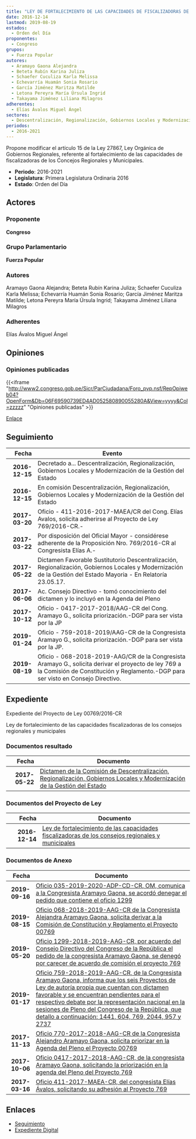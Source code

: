 ```yaml
---
title: "LEY DE FORTALECIMIENTO DE LAS CAPACIDADES DE FISCALIZADORAS DE LOS CONCEJOS REGIONALES Y MUNICIPALES"
date: 2016-12-14
lastmod: 2019-08-19
estados: 
  - Orden del Día
proponentes: 
  - Congreso
grupos: 
  - Fuerza Popular
autores: 
  - Aramayo Gaona Alejandra
  - Beteta Rubín Karina Juliza
  - Schaefer Cuculiza Karla Melissa
  - Echevarría Huamán Sonia Rosario
  - García Jiménez Maritza Matilde
  - Letona Pereyra María Úrsula Ingrid
  - Takayama Jiménez Liliana Milagros
adherentes: 
  - Elías Ávalos Miguel Ángel
sectores: 
  - Descentralización, Regionalización, Gobiernos Locales y Modernización de la Gestión del Estado
periodos: 
  - 2016-2021
---
```


Propone modificar el artículo 15 de la Ley 27867, Ley Orgánica de Gobiernos Regionales, referente al fortalecimiento de las capacidades de fiscalizadoras de los Concejos Regionales y Municipales.

- **Periodo**: 2016-2021
- **Legislatura**: Primera Legislatura Ordinaria 2016
- **Estado**: Orden del Día

## Actores

### Proponente

**Congreso**

### Grupo Parlamentario

**Fuerza Popular**

### Autores

Aramayo Gaona Alejandra; Beteta Rubín Karina Juliza; Schaefer Cuculiza Karla Melissa; Echevarría Huamán Sonia Rosario; García Jiménez Maritza Matilde; Letona Pereyra María Úrsula Ingrid; Takayama Jiménez Liliana Milagros

### Adherentes

Elías Ávalos Miguel Ángel


## Opiniones

### Opiniones publicadas

{{<iframe "http://www2.congreso.gob.pe/Sicr/ParCiudadana/Foro_pvp.nsf/RepOpiweb04?OpenForm&Db=06F69590739ED4AD052580890055280A&View=yyyy&Col=zzzzz" "Opiniones publicadas" >}}

[Enlace](http://www2.congreso.gob.pe/Sicr/ParCiudadana/Foro_pvp.nsf/RepOpiweb04?OpenForm&Db=06F69590739ED4AD052580890055280A&View=yyyy&Col=zzzzz)

## Seguimiento

| Fecha | Evento |
|------:|--------|
| **2016-12-15** | Decretado a... Descentralización, Regionalización, Gobiernos Locales y Modernización de la Gestión del Estado|
| **2016-12-15** | En comisión Descentralización, Regionalización, Gobiernos Locales y Modernización de la Gestión del Estado|
| **2017-03-20** | Oficio - 411-2016-2017-MAEA/CR del Cong. Elías Avalos, solicita adherirse al Proyecto de Ley 769/2016-CR.-|
| **2017-03-22** | Por disposición del Oficial Mayor - considérese adherente de la Proposición Nro. 769/2016-CR al Congresista Elías A.-|
| **2017-05-22** | Dictamen Favorable Sustitutorio Descentralización, Regionalización, Gobiernos Locales y Modernización de la Gestión del Estado Mayoria - En Relatoría 23.05.17.|
| **2017-06-06** | Ac. Consejo Directivo - tomó conocimiento del dictamen y lo incluyó en la Agenda del Pleno|
| **2017-10-12** | Oficio - 0417-2017-2018/AAG-CR del Cong. Aramayo G., solicita priorización.-DGP para ser vista por la JP|
| **2019-01-24** | Oficio - 759-2018-2019/AAG-CR de la Congresista Aramayo G., solicita priorización.-DGP para ser vista por la JP.|
| **2019-08-19** | Oficio - 068-2018-2019-AAG/CR de la Congresista Aramayo G., solicita derivar el proyecto de ley 769 a la Comisión de Constitución y Reglamento.-DGP para ser visto en Consejo Directivo.|


## Expediente

Expediente del Proyecto de Ley 00769/2016-CR

Ley de fortalecimiento de las capacidades fiscalizadoras de los consejos regionales y municipales


### Documentos resultado

| Fecha | Documento |
|------:|--------|
| **2017-05-22** | [Dictamen de la Comisión de Descentralización, Regionalización, Gobiernos Locales y Modernización de la Gestión del Estado](http://www.leyes.congreso.gob.pe/Documentos/2016_2021/Decretos/Archivamiento/DA0076120170329.pdf) |

### Documentos del Proyecto de Ley

| Fecha | Documento |
|------:|--------|
| **2016-12-14** | [Ley de fortalecimiento de las capacidades fiscalizadoras de los consejos regionales y municipales](http://www.leyes.congreso.gob.pe/Documentos/2016_2021/Proyectos_de_Ley_y_de_Resoluciones_Legislativas/PL0076920161214..pdf) |

### Documentos de Anexo

| Fecha | Documento |
|------:|--------|
| **2019-09-16** | [Oficio 035-2019-2020-ADP-CD-CR, OM, comunica a la Congresista Aramayo Gaona, se acordó denegar el pedido que contiene el oficio 1299](http://www.leyes.congreso.gob.pe/Documentos/2016_2021/Oficios/Oficialia_Mayor/OFICIO-035-2019-2020-ADP-CD-CR.pdf) |
| **2019-08-15** | [Oficio 068-2018-2019-AAG-CR de la Congresista Alejandra Aramayo Gaona, solicita derivar a la Comisión de Constitución y Reglamento el Proyecto 00769](http://www.leyes.congreso.gob.pe/Documentos/2016_2021/Oficios/Congresistas/OFICIO-068-2018-2019-AAG-CR.pdf) |
| **2019-05-20** | [Oficio 1299-2018-2019-AAG-CR, por acuerdo del Consejo Directivo del Congreso de la República el pedido de la congresista Aramayo Gaona, se denegó por carecer de acuerdo de comisión el proyecto 769](http://www.leyes.congreso.gob.pe/Documentos/2016_2021/Consejo_Directivo/Pedidos_Pase_a_Comision/OFICIO-1299-2018-2019-AAG-CR..pdf) |
| **2019-01-17** | [Oficio 759-2018-2019-AAG-CR, de la Congresista Aramayo Gaona, informa que los seis Proyectos de Ley de autoría propia que cuentan con dictamen favorable y se encuentran pendientes para el respectivo debate por la representación nacional en la sesiones de Pleno del Congreso de la República, que detallo a continuación: 1441, 604, 769, 2044, 957 y 2737](http://www.leyes.congreso.gob.pe/Documentos/2016_2021/Oficios/Congresistas/OFICIO-759-2018-2019-AAG-CR.pdf) |
| **2017-11-13** | [Oficio 770-2017-2018-AAG-CR de la Congresista Alejandro Aramayo Gaona, solicita priorizar en la Agenda del Pleno el Proyecto 00769](http://www.leyes.congreso.gob.pe/Documentos/2016_2021/Oficios/Congresistas/OFICIO-770-2017-2018-AAG-CR.pdf) |
| **2017-10-06** | [Oficio 0417-2017-2018-AAG-CR, de la congresista Aramayo Gaona, solicitando la priorización en la agenda del Pleno del Proyecto 769](http://www.leyes.congreso.gob.pe/Documentos/2016_2021/Oficios/Congresistas/OFICIO-0417-2017-2018-AAG-CR.PDF) |
| **2017-03-16** | [Oficio 411-2017-MAEA-CR, del congresista Elías Ávalos, solicitando su adhesión al Proyecto 769](http://www.leyes.congreso.gob.pe/Documentos/2016_2021/Oficios/Congresistas/OFICIO-411-2016-2017-MAEA-CR.pdf) |

## Enlaces 

- [Seguimiento](http://www2.congreso.gob.pe/Sicr/TraDocEstProc/CLProLey2016.nsf/f7fff46988ca05b1052578e100829cc7/7bac9c88552e9f6b05258089005863a8?OpenDocument)
- [Expediente Digital](http://www2.congreso.gob.pe/Sicr/TraDocEstProc/CLProLey2016.nsf/f7fff46988ca05b1052578e100829cc7/7bac9c88552e9f6b05258089005863a8?OpenDocument&Click=05257FB7005EB655.eb71d0cf91d8294e05256cdf006b5706/$Body/0.1C6C)
